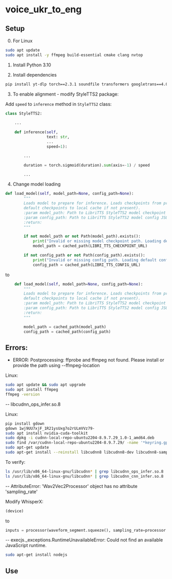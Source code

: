 # voice_ukr_to_eng

## Setup

0. For Linux

```bash
sudo apt update
sudo apt install -y ffmpeg build-essential cmake clang nvtop
```

1. Install Python 3.10

2. Install dependencies

```bash
pip install yt-dlp torch==2.3.1 soundfile transformers googletrans==4.0.0rc1 whisperx==3.1.5 pydub nltk styletts2 translators moviepy
```

3. To enable alignment - modify StyleTTS2 package:

Add `speed` to `inference` method in `StyleTTS2` class:

```python
class StyleTTS2:
    
    ...

    def inference(self,
                  text: str,
                  ...
                  speed=1):

        ...

        duration = torch.sigmoid(duration).sum(axis=-1) / speed

        ...

```

4. Change model loading

```python
def load_model(self, model_path=None, config_path=None):
        """
        Loads model to prepare for inference. Loads checkpoints from provided paths or from local cache (or downloads
        default checkpoints to local cache if not present).
        :param model_path: Path to LibriTTS StyleTTS2 model checkpoint (TODO: LJSpeech model support)
        :param config_path: Path to LibriTTS StyleTTS2 model config JSON (TODO: LJSpeech model support)
        :return:
        """

        if not model_path or not Path(model_path).exists():
            print("Invalid or missing model checkpoint path. Loading default model...")
            model_path = cached_path(LIBRI_TTS_CHECKPOINT_URL)

        if not config_path or not Path(config_path).exists():
            print("Invalid or missing config path. Loading default config...")
            config_path = cached_path(LIBRI_TTS_CONFIG_URL)
```

to

```python
    def load_model(self, model_path=None, config_path=None):
        """
        Loads model to prepare for inference. Loads checkpoints from provided paths or from local cache (or downloads
        default checkpoints to local cache if not present).
        :param model_path: Path to LibriTTS StyleTTS2 model checkpoint (TODO: LJSpeech model support)
        :param config_path: Path to LibriTTS StyleTTS2 model config JSON (TODO: LJSpeech model support)
        :return:
        """

        model_path = cached_path(model_path)
        config_path = cached_path(config_path)
```

## Errors:

- ERROR: Postprocessing: ffprobe and ffmpeg not found. Please install or provide the path using --ffmpeg-location

Linux:
```bash
sudo apt update && sudo apt upgrade
sudo apt install ffmpeg
ffmpeg -version
```

-- libcudnn_ops_infer.so.8

Linux:
```bash
pip install gdown
gdown 1wj9UU7xjF_1R21ysUxg7o2rULmVVz79-
sudo apt install nvidia-cuda-toolkit
sudo dpkg -i cudnn-local-repo-ubuntu2204-8.9.7.29_1.0-1_amd64.deb
sudo find /var/cudnn-local-repo-ubuntu2204-8.9.7.29/ -name '*keyring.gpg' -exec cp {} /usr/share/keyrings/ \;
sudo apt-get update
sudo apt-get install --reinstall libcudnn8 libcudnn8-dev libcudnn8-samples
```

To verify:
```bash
ls /usr/lib/x86_64-linux-gnu/libcudnn* | grep libcudnn_ops_infer.so.8
ls /usr/lib/x86_64-linux-gnu/libcudnn* | grep libcudnn_cnn_infer.so.8
```

-- AttributeError: 'Wav2Vec2Processor' object has no attribute 'sampling_rate'

Modify WhisperX:
```python
(device)
```

to

```python
inputs = processor(waveform_segment.squeeze(), sampling_rate=processor.feature_extractor.sampling_rate, return_tensors="pt").to(device)
```

-- execjs._exceptions.RuntimeUnavailableError: Could not find an available JavaScript runtime.

```bash
sudo apt-get install nodejs
```

## Use


